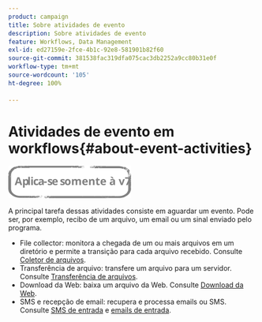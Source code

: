 ```yaml
---
product: campaign
title: Sobre atividades de evento
description: Sobre atividades de evento
feature: Workflows, Data Management
exl-id: ed27159e-2fce-4b1c-92e8-581901b82f60
source-git-commit: 381538fac319dfa075cac3db2252a9cc80b31e0f
workflow-type: tm+mt
source-wordcount: '105'
ht-degree: 100%

---
```


# Atividades de evento em workflows{#about-event-activities}

![](../../assets/v7-only.svg)

A principal tarefa dessas atividades consiste em aguardar um evento. Pode ser, por exemplo, recibo de um arquivo, um email ou um sinal enviado pelo programa.

* File collector: monitora a chegada de um ou mais arquivos em um diretório e permite a transição para cada arquivo recebido. Consulte [Coletor de arquivos](file-collector.md).
* Transferência de arquivo: transfere um arquivo para um servidor. Consulte [Transferência de arquivos](file-transfer.md).
* Download da Web: baixa um arquivo da Web. Consulte [Download da Web](web-download.md).
* SMS e recepção de email: recupera e processa emails ou SMS. Consulte [SMS de entrada](inbound-sms.md) e [emails de entrada](inbound-emails.md).
